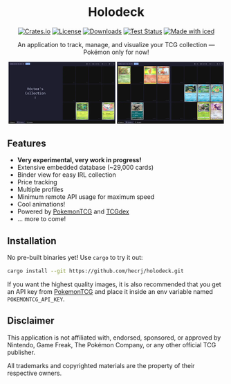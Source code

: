 <div align="center">

# Holodeck

[![Crates.io](https://img.shields.io/crates/v/holodeck.svg)](https://crates.io/crates/holodeck)
[![License](https://img.shields.io/crates/l/holodeck.svg)](https://github.com/hecrj/holodeck/blob/master/LICENSE)
[![Downloads](https://img.shields.io/crates/d/holodeck.svg)](https://crates.io/crates/holodeck)
[![Test Status](https://img.shields.io/github/actions/workflow/status/hecrj/holodeck/test.yml?branch=master&event=push&label=test)](https://github.com/hecrj/holodeck/actions)
[![Made with iced](https://iced.rs/badge.svg)](https://github.com/iced-rs/iced)

An application to track, manage, and visualize your TCG collection — Pokémon only for now!

<img alt="Holodeck - Binder" src="assets/binder.webp" width="49%">
<img alt="Holodeck - Adding" src="assets/mew.webp" width="49%">

</div>

## Features

- **Very experimental, very work in progress!**
- Extensive embedded database (~29,000 cards)
- Binder view for easy IRL collection
- Price tracking
- Multiple profiles
- Minimum remote API usage for maximum speed
- Cool animations!
- Powered by [PokemonTCG] and [TCGdex]
- ... more to come!

[PokemonTCG]: https://pokemontcg.io
[TCGdex]: https://tcgdex.dev


## Installation

No pre-built binaries yet! Use `cargo` to try it out:

```bash
cargo install --git https://github.com/hecrj/holodeck.git
```

If you want the highest quality images, it is also recommended that you get an API key
from [PokemonTCG] and place it inside an env variable named `POKEMONTCG_API_KEY`.


## Disclaimer

This application is not affiliated with, endorsed, sponsored, or approved by Nintendo, Game Freak, The Pokémon Company, or any other official TCG publisher.

All trademarks and copyrighted materials are the property of their respective owners.

